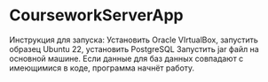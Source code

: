 # CourseworkServerApp
Инструкция для запуска:
Установить Oracle VIrtualBox, запустить образец Ubuntu 22, установить PostgreSQL
Запустить jar файл на основной машине.
Если данные для баз данных совпадают с имеющимися в коде, программа начнёт работу.
